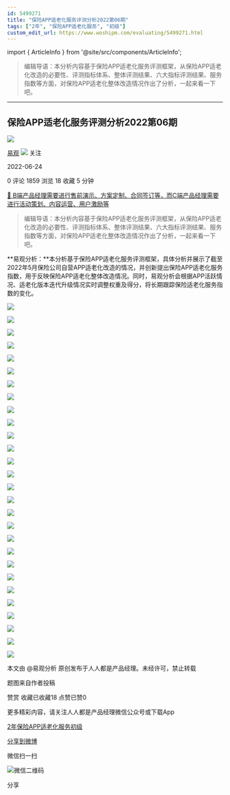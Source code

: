 ```yaml
---
id: 5499271
title: "保险APP适老化服务评测分析2022第06期"
tags: ["2年", "保险APP适老化服务", "初级"]
custom_edit_url: https://www.woshipm.com/evaluating/5499271.html
---
```

import { ArticleInfo } from '@site/src/components/ArticleInfo';

<ArticleInfo
    author="易观"
    authorLink="https://www.woshipm.com/u/1372497"
    published="2022-06-24"
    views={1859}
    comments={0}
    collects={18}
/>

> 编辑导语：本分析内容基于保险APP适老化服务评测框架，从保险APP适老化改造的必要性、评测指标体系、整体评测结果、六大指标评测结果、服务指数等方面，对保险APP适老化整体改造情况作出了分析，一起来看一下吧。

---

## 保险APP适老化服务评测分析2022第06期

[![](https://static.woshipm.com/view/woshipm_api_def_20240319114627_3483.png?imageView2/1/w/72/h/72/q/100)](https://www.woshipm.com/u/1372497)

[易观](https://www.woshipm.com/u/1372497) ![](https://static.woshipm.com/tag/1101_1@2x.png) 关注

2022-06-24

0 评论 1859 浏览 18 收藏 5 分钟

[🔗 B端产品经理需要进行售前演示、方案定制、合同签订等，而C端产品经理需要进行活动策划、内容运营、用户激励等](https://ke.qidianla.com/courses/bcpm)

> 编辑导语：本分析内容基于保险APP适老化服务评测框架，从保险APP适老化改造的必要性、评测指标体系、整体评测结果、六大指标评测结果、服务指数等方面，对保险APP适老化整体改造情况作出了分析，一起来看一下吧。

**易观分析：**本分析基于保险APP适老化服务评测框架，具体分析并展示了截至2022年5月保险公司自营APP适老化改造的情况，并创新提出保险APP适老化服务指数，用于反映保险APP适老化整体改造情况。同时，易观分析会根据APP活跃情况、适老化版本迭代升级情况实时调整权重及得分，将长期跟踪保险适老化服务指数的变化。

![](https://image.woshipm.com/wp-files/2022/06/js8qmMAWmq9AQbSkwovU.jpg)

![](https://image.woshipm.com/wp-files/2022/06/IVAvrYy9VSqCPBZozx2T.jpg)

![](https://image.woshipm.com/wp-files/2022/06/Z3qr2rZaNMcYPQRwDVrS.jpg)

![](https://image.woshipm.com/wp-files/2022/06/reZuAGsKJARcfWWmGsZo.jpg)

![](https://image.woshipm.com/wp-files/2022/06/QbFoAFBrm0nUwjJgcfy3.jpg)

![](https://image.woshipm.com/wp-files/2022/06/yNLypfqjmMTczcRPA9UA.jpg)

![](https://image.woshipm.com/wp-files/2022/06/zmlDp1YGrUqhUdQDMMcd.jpg)

![](https://image.woshipm.com/wp-files/2022/06/IisWWwVciw5E2JtVATHB.jpg)

![](https://image.woshipm.com/wp-files/2022/06/60Grhqrfx7D7Qk142Ytc.jpg)

![](https://image.woshipm.com/wp-files/2022/06/Q5PKLczlFhaMLnZKQGQb.jpg)

![](https://image.woshipm.com/wp-files/2022/06/CgigsKjgEUrweSKJ6S1U.jpg)

![](https://image.woshipm.com/wp-files/2022/06/R1Ax4oP9xn7IKMb89KyS.jpg)

![](https://image.woshipm.com/wp-files/2022/06/jMCfbUThxYGp0tigoDnI.jpg)

![](https://image.woshipm.com/wp-files/2022/06/URDSY9o1wflKez5UsczB.jpg)

![](https://image.woshipm.com/wp-files/2022/06/gnckCE3lwjZGYfbeL3eM.jpg)

![](https://image.woshipm.com/wp-files/2022/06/J52ERsuHWjUW75WkDrb3.jpg)

![](https://image.woshipm.com/wp-files/2022/06/lp6jTSOhBWisHtvwmVjq.jpg)

![](https://image.woshipm.com/wp-files/2022/06/2MxU4G922e6sycucYvyx.jpg)

![](https://image.woshipm.com/wp-files/2022/06/IdMtHTik4QyGwrTJpxpH.jpg)

![](https://image.woshipm.com/wp-files/2022/06/RSk2qv85MIiXPWfHYRu8.jpg)

![](https://image.woshipm.com/wp-files/2022/06/kGJUEfUiEIDTVdQWVTjT.jpg)

![](https://image.woshipm.com/wp-files/2022/06/ns15En1TnO4cUtREYeTq.jpg)

![](https://image.woshipm.com/wp-files/2022/06/3XfBF7OoKh6mUTJFGCVl.jpg)

![](https://image.woshipm.com/wp-files/2022/06/cxHIEv4Xt1QA2WXdDTx2.jpg)

![](https://image.woshipm.com/wp-files/2022/06/AjImWZw6XWyS7qpmuMR0.jpg)

![](https://image.woshipm.com/wp-files/2022/06/CBMS4r1IYcAAstB1K2YW.jpg)

![](https://image.woshipm.com/wp-files/2022/06/4DxNIu5e3yYgloQ70Bny.jpg)

![](https://image.woshipm.com/wp-files/2022/06/3V41f0LsgDeNulgexaCI.jpg)

本文由 @易观分析 原创发布于人人都是产品经理。未经许可，禁止转载

题图来自作者投稿

赞赏 收藏已收藏18 点赞已赞0

更多精彩内容，请关注人人都是产品经理微信公众号或下载App

[2年](https://www.woshipm.com/tag/2%e5%b9%b4)[保险APP适老化服务](https://www.woshipm.com/tag/%e4%bf%9d%e9%99%a9app%e9%80%82%e8%80%81%e5%8c%96%e6%9c%8d%e5%8a%a1)[初级](https://www.woshipm.com/tag/%e5%88%9d%e7%ba%a7)

[分享到微博](https://service.weibo.com/share/share.php?appkey=2775287854&title=保险APP适老化服务评测分析2022第06期&url=https://www.woshipm.com/evaluating/5499271.html&pic=https://image.woshipm.com/wp-files/2022/06/js8qmMAWmq9AQbSkwovU.jpg)

微信扫一扫

![微信二维码](https://api.pwmqr.com/qrcode/create/?url=https://www.woshipm.com/evaluating/5499271.html)

分享
